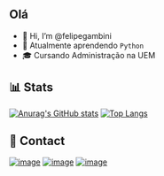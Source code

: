 ## Olá

- 👋 Hi, I’m @felipegambini
- 🌱 Atualmente aprendendo `Python`
- 🎓 Cursando Administração na UEM

## 📊 Stats
[![Anurag's GitHub stats](https://github-readme-stats.vercel.app/api?username=felipegambini&show_icons=true&theme=dark&locale=pt-br)](https://github.com/anuraghazra/github-readme-stats) [![Top Langs](https://github-readme-stats.vercel.app/api/top-langs/?username=felipegambini&theme=dark&locale=pt-br&layout=compact)](https://github.com/anuraghazra/github-readme-stats)

## 📱 Contact
[![image](https://img.shields.io/badge/Instagram-E4405F?style=for-the-badge&logo=instagram&logoColor=white)](https://www.instagram.com/felipegambini/)
[![image](https://img.shields.io/badge/GitHub-100000?style=for-the-badge&logo=github&logoColor=white)](https://github.com/felipegambini)
[![image](https://img.shields.io/badge/Twitter-1DA1F2?style=for-the-badge&logo=twitter&logoColor=white)](https://twitter.com/felipegambini)
